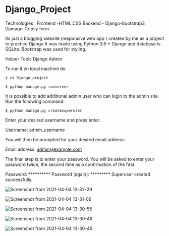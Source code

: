 # Django_Project

Technologies : Frontend -HTML,CSS   Backend  - Django-bootstrap3, Djanago-Cripsy form

Its just a blogging website (responsive web app ) created by me as a project to practice Django.It was made using Python 3.6 + Django and database is SQLite. Bootstrap was used for styling.

Helper Tools
Django Admin

To run it on local machine do
```
$ cd Django_project

$ python manage.py runserver
```
It is possible to add additional admin user who can login to the admin site. Run the following command:
```
$ python manage.py createsuperuser
```
Enter your desired username and press enter.

Username: admin_username

You will then be prompted for your desired email address:

Email address: admin@example.com

The final step is to enter your password. You will be asked to enter your password twice, the second time as a confirmation of the first.

Password: **********
Password (again): *********
Superuser created successfully.


![Screenshot from 2021-04-04 13-32-29](https://user-images.githubusercontent.com/48405411/113506766-68a76080-9564-11eb-9318-a49b82f2b280.png)


![Screenshot from 2021-04-04 13-31-06](https://user-images.githubusercontent.com/48405411/113506801-896fb600-9564-11eb-9641-cc4e608357ed.png)


![Screenshot from 2021-04-04 13-30-55](https://user-images.githubusercontent.com/48405411/113506806-8bd21000-9564-11eb-946f-87b29bde58c6.png)


![Screenshot from 2021-04-04 13-30-49](https://user-images.githubusercontent.com/48405411/113506807-8ecd0080-9564-11eb-8cb7-e2f0bc92157f.png)


![Screenshot from 2021-04-04 13-30-45](https://user-images.githubusercontent.com/48405411/113506808-92f91e00-9564-11eb-8675-805d050c166a.png)
